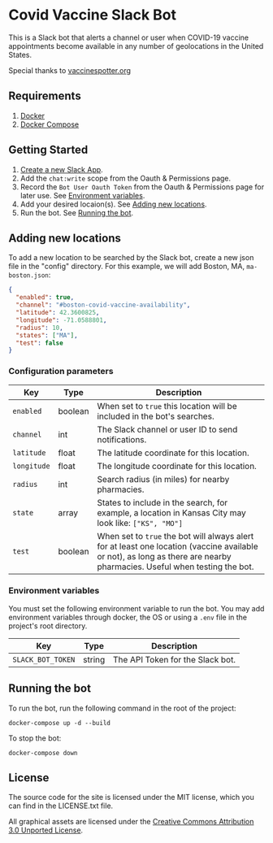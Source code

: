 # Covid Vaccine Slack Bot

This is a Slack bot that alerts a channel or user when COVID-19 vaccine appointments become available in any number of
geolocations in the United States.

Special thanks to [vaccinespotter.org](https://www.vaccinespotter.org/)


## Requirements

1. [Docker](https://docs.docker.com/get-docker/)
2. [Docker Compose](https://docs.docker.com/compose/install/)


## Getting Started

1. [Create a new Slack App](https://api.slack.com/start).
2. Add the `chat:write` scope from the Oauth & Permissions page.
3. Record the `Bot User Oauth Token` from the Oauth & Permissions page for later use. See [Environment variables](#environment-variables).
4. Add your desired locaion(s). See [Adding new locations](#adding-new-locations).
5. Run the bot. See [Running the bot](#running-the-bot).


## Adding new locations

To add a new location to be searched by the Slack bot, create a new json file in the "config" directory. For this
example, we will add Boston, MA, `ma-boston.json`:

```json
{
  "enabled": true,
  "channel": "#boston-covid-vaccine-availability",
  "latitude": 42.3600825,
  "longitude": -71.0588801,
  "radius": 10,
  "states": ["MA"],
  "test": false
}
```


### Configuration parameters

| Key | Type | Description |
| --- | ---- | ----------- |
| `enabled` | boolean | When set to `true` this location will be included in the bot's searches. |
| `channel` | int | The Slack channel or user ID to send notifications. |
| `latitude` | float | The latitude coordinate for this location. |
| `longitude` | float | The longitude coordinate for this location. |
| `radius` | int | Search radius (in miles) for nearby pharmacies. |
| `state` | array | States to include in the search, for example, a location in Kansas City may look like: `["KS", "MO"]` |
| `test` | boolean | When set to `true` the bot will always alert for at least one location (vaccine available or not), as long as there are nearby pharmacies. Useful when testing the bot. |


### Environment variables

You must set the following environment variable to run the bot. You may add environment variables through docker, the OS
or using a `.env` file in the project's root directory.

| Key | Type | Description | 
| --- | ---- | ----------- |
| `SLACK_BOT_TOKEN` | string | The API Token for the Slack bot. |


## Running the bot

To run the bot, run the following command in the root of the project:
```
docker-compose up -d --build
```

To stop the bot:
```
docker-compose down
```


## License

The source code for the site is licensed under the MIT license, which you can find in
the LICENSE.txt file.

All graphical assets are licensed under the
[Creative Commons Attribution 3.0 Unported License](https://creativecommons.org/licenses/by/3.0/).
